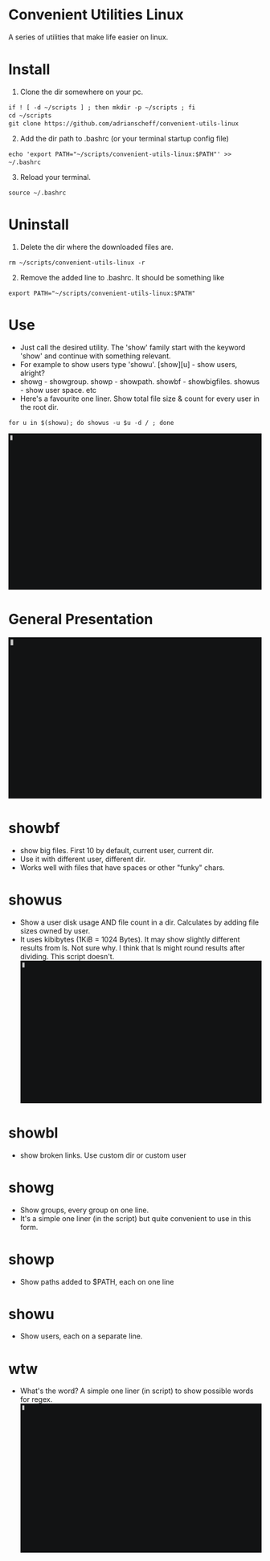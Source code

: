 # Convenient Utilities Linux
A series of utilities that make life easier on linux.

# Install
1. Clone the dir somewhere on your pc.
```
if ! [ -d ~/scripts ] ; then mkdir -p ~/scripts ; fi
cd ~/scripts
git clone https://github.com/adrianscheff/convenient-utils-linux
```
2. Add the dir path to .bashrc (or your terminal startup config file)
```
echo 'export PATH="~/scripts/convenient-utils-linux:$PATH"' >> ~/.bashrc
```
3. Reload your terminal.
```
source ~/.bashrc
```

# Uninstall
1. Delete the dir where the downloaded files are.
```
rm ~/scripts/convenient-utils-linux -r
```
2. Remove the added line to .bashrc. It should be something like
```
export PATH="~/scripts/convenient-utils-linux:$PATH"
```

# Use
* Just call the desired utility. The 'show' family start with the keyword 'show' and continue with something relevant.
* For example to show users type 'showu'. [show][u] - show users, alright?
* showg - showgroup. showp - showpath. showbf - showbigfiles. showus - show user space. etc
* Here's a favourite one liner. Show total file size & count for every user in the root dir. 
```
for u in $(showu); do showus -u $u -d / ; done
```
![show2 usage](./img/showus2.gif)





# General Presentation
![gen usage](./img/gen_use.gif)

# showbf
* show big files. First 10 by default, current user, current dir. 
* Use it with different user, different dir.
* Works well with files that have spaces or other "funky" chars. 

# showus
* Show a user disk usage AND file count in a dir. Calculates by adding file sizes owned by user. 
* It uses kibibytes (1KiB = 1024 Bytes). It may show slightly different results from ls. Not sure why. I think that ls might round results after dividing. This script doesn't. 
![gen usage](./img/showus_use.gif)


# showbl
* show broken links. Use custom dir or custom user

# showg
* Show groups, every group on one line.
* It's a simple one liner (in the script) but quite convenient to use in this form.

# showp
* Show paths added to $PATH, each on one line

# showu
* Show users, each on a separate line.

# wtw
* What's the word? A simple one liner (in script) to show possible words for regex.
![gen usage](./img/wtw_use.gif)



